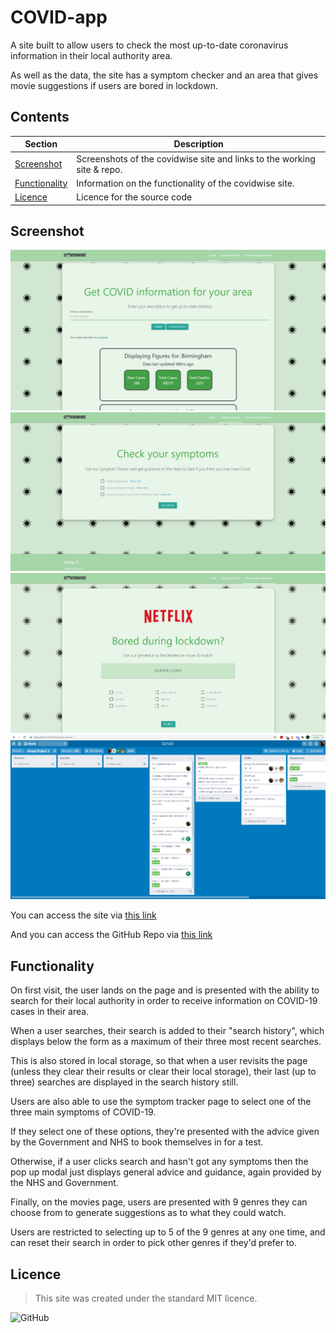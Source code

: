 # COVID-app
A site built to allow users to check the most up-to-date coronavirus information in their local authority area.

As well as the data, the site has a symptom checker and an area that gives movie suggestions if users are bored in lockdown.

## Contents
Section | Description
------------ | -------------
[Screenshot](#screenshot) | Screenshots of the covidwise site and links to the working site & repo.
[Functionality](#functionality) | Information on the functionality of the covidwise site.
[Licence](#licence) | Licence for the source code

## Screenshot
![Screenshot of working homepage](/Assets/Images/covidwise-home.PNG)
![Screenshot of working symptom tracker](/Assets/Images/covidwise-symptom-tracker.PNG)
![Screenshot of working movie page](/Assets/Images/covidwise-movies.PNG)
![Screenshot of trello board](/Assets/Images/trello-board.PNG)

You can access the site via [this link](https://kvtemadden.github.io/Covidwise/)

And you can access the GitHub Repo via [this link](https://github.com/kvtemadden/covidwise/)

## Functionality
On first visit, the user lands on the page and is presented with the ability to search for their local authority in order to receive information on COVID-19 cases in their area.

When a user searches, their search is added to their "search history", which displays below the form as a maximum of their three most recent searches.

This is also stored in local storage, so that when a user revisits the page (unless they clear their results or clear their local storage), their last (up to three) searches are displayed in the search history still.

Users are also able to use the symptom tracker page to select one of the three main symptoms of COVID-19. 

If they select one of these options, they're presented with the advice given by the Government and NHS to book themselves in for a test. 

Otherwise, if a user clicks search and hasn't got any symptoms then the pop up modal just displays general advice and guidance, again provided by the NHS and Government.

Finally, on the movies page, users are presented with 9 genres they can choose from to generate suggestions as to what they could watch.

Users are restricted to selecting up to 5 of the 9 genres at any one time, and can reset their search in order to pick other genres if they'd prefer to.

## Licence
> This site was created under the standard MIT licence.

![GitHub](https://img.shields.io/github/license/kvtemadden/portfolio?color=%23203333&label=LICENCED%20AS&style=for-the-badge)
